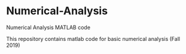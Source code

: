 # Numerical-Analysis
Numerical Analysis MATLAB code

This repository contains matlab code for basic numerical analysis (Fall 2019)
